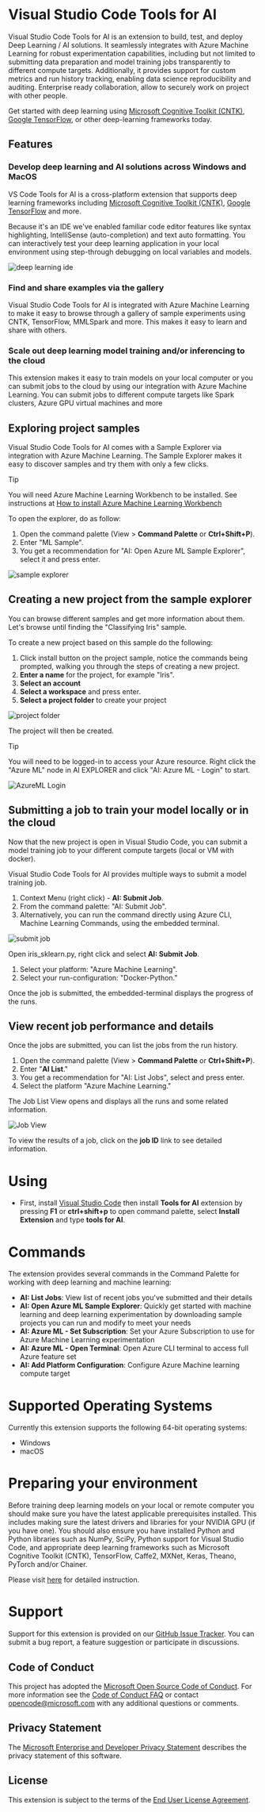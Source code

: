 # Visual Studio Code Tools for AI
Visual Studio Code Tools for AI is an extension to build, test, and deploy Deep Learning / AI solutions. It seamlessly integrates with Azure Machine Learning for robust experimentation capabilities, including but not limited to submitting data preparation and model training jobs transparently to different compute targets. Additionally, it provides support for custom metrics and run history tracking, enabling data science reproducibility and auditing. Enterprise ready collaboration, allow to securely work on project with other people.

Get started with deep learning using [Microsoft Cognitive Toolkit (CNTK)](http://www.microsoft.com/en-us/cognitive-toolkit), [Google TensorFlow](https://www.tensorflow.org), or other deep-learning frameworks today.  
 
## Features

### Develop deep learning and AI solutions across Windows and MacOS
VS Code Tools for AI is a cross-platform extension that supports deep learning frameworks including [Microsoft Cognitive Toolkit (CNTK)](http://www.microsoft.com/en-us/cognitive-toolkit), [Google TensorFlow](https://www.tensorflow.org) and more.  

Because it's an IDE we've enabled familiar code editor features like syntax highlighting, IntelliSense (auto-completion) and text auto formatting. You can interactively test your deep learning application in your local environment using step-through debugging on local variables and models. 

![deep learning ide](media/deeplearning-ide.png)

### Find and share examples via the gallery  
Visual Studio Code Tools for AI is integrated with Azure Machine Learning to make it easy to browse through a gallery of sample experiments using CNTK, TensorFlow, MMLSpark and more. This makes it easy to learn and share with others. 

### Scale out deep learning model training and/or inferencing to the cloud
This extension makes it easy to train models on your local computer or you can submit jobs to the cloud by using our integration with Azure Machine Learning. You can submit jobs to different compute targets like Spark clusters, Azure GPU virtual machines and more  


## Exploring project samples
Visual Studio Code Tools for AI comes with a Sample Explorer via integration with Azure Machine Learning. The Sample Explorer makes it easy to discover samples and try them with only a few clicks. 

> [!TIP]
> You will need Azure Machine Learning Workbench to be installed. See instructions at [How to install Azure Machine Learning Workbench](https://docs.microsoft.com/en-us/azure/machine-learning/preview/quickstart-installation)  

To open the explorer, do as follow:   
1. Open the command palette (View > **Command Palette** or **Ctrl+Shift+P**).
2. Enter "ML Sample". 
3. You get a recommendation for "AI: Open Azure ML Sample Explorer", select it and press enter. 


![sample explorer](media/sampleexplorer.png)

## Creating a new project from the sample explorer 
You can browse different samples and get more information about them. Let's browse until finding the "Classifying Iris" sample.

 
To create a new project based on this sample do the following:
1. Click install button on the project sample, notice the commands being prompted, walking you through the steps of creating a new project. 
2. **Enter a name** for the project, for example "Iris".
3. **Select an account**
4. **Select a workspace** and press enter.
5. **Select a project folder** to create your project

![project folder](media/SelectProjectFolder.png)

The project will then be created.

> [!TIP]
> You will need to be logged-in to access your Azure resource. Right click the "Azure ML" node in AI EXPLORER and click "AI: Azure ML - Login" to start.

![AzureML Login](media/AzureMLLogin.png)

## Submitting a job to train your model locally or in the cloud
Now that the new project is open in Visual Studio Code, you can submit a model training job to your different compute targets (local or VM with docker).

Visual Studio Code Tools for AI provides multiple ways to submit a model training job. 
1. Context Menu (right click) - **AI: Submit Job**.
2. From the command palette: "AI: Submit Job".
3. Alternatively, you can run the command directly using Azure CLI, Machine Learning Commands, using the embedded terminal.

![submit job](media/submitjob.png)

Open iris_sklearn.py, right click and select **AI: Submit Job**.
1. Select your platform: "Azure Machine Learning".
2. Select your run-configuration: "Docker-Python."

Once the job is submitted, the embedded-terminal displays the progress of the runs. 

## View recent job performance and details
Once the jobs are submitted, you can list the jobs from the run history.
1. Open the command palette (View > **Command Palette** or **Ctrl+Shift+P**).
2. Enter "**AI List**."
3. You get a recommendation for "AI: List Jobs", select and press enter.
4. Select the platform "Azure Machine Learning."

The Job List View opens and displays all the runs and some related information.

![Job View](media/JobView.png)

To view the results of a job, click on the **job ID** link to see detailed information. 

# Using
- First, install [Visual Studio Code](http://code.visualstudio.com/) then install **Tools for AI** extension by pressing **F1** or **ctrl+shift+p** to open command palette, select **Install Extension** and type **tools for AI**. 

# Commands
The extension provides several commands in the Command Palette for working with deep learning and machine learning:
- **AI: List Jobs**: View list of recent jobs you've submitted and their details
- **AI: Open Azure ML Sample Explorer**: Quickly get started with machine learning and deep learning experimentation by downloading sample projects you can run and modify to meet your needs 
- **AI: Azure ML - Set Subscription**:  Set your Azure Subscription to use for Azure Machine Learning experimentation 
- **AI: Azure ML - Open Terminal**: Open Azure CLI terminal to access full Azure feature set
- **AI: Add Platform Configuration**: Configure Azure Machine learning compute target

# Supported Operating Systems
Currently this extension supports the following 64-bit operating systems:
- Windows
- macOS

# Preparing your environment

Before training deep learning models on your local or remote computer you should make sure you have the latest applicable prerequisites installed. This includes making sure the latest drivers and libraries for your NVIDIA GPU (if you have one). You should also ensure you have installed Python and Python libraries such as NumPy, SciPy, Python support for Visual Studio Code, and appropriate deep learning frameworks such as Microsoft Cognitive Toolkit (CNTK), TensorFlow, Caffe2, MXNet, Keras, Theano, PyTorch and/or Chainer.

Please visit [here](https://github.com/Microsoft/vs-tools-for-ai/blob/master/docs/prepare-localmachine.md) for detailed instruction.

# Support
Support for this extension is provided on our [GitHub Issue Tracker](http://github.com/Microsoft/vscode-tools-for-ai/issues). You can submit a bug report, a feature suggestion or participate in discussions.

## Code of Conduct
This project has adopted the [Microsoft Open Source Code of Conduct]. For more information see the [Code of Conduct FAQ] or contact [opencode@microsoft.com] with any additional questions or comments.

## Privacy Statement
The [Microsoft Enterprise and Developer Privacy Statement] describes the privacy statement of this software.

## License
This extension is subject to the terms of the [End User License Agreement](https://www.visualstudio.com/license-terms/mlt552233/). 

[Microsoft Enterprise and Developer Privacy Statement]:https://go.microsoft.com/fwlink/?LinkId=786907&lang=en7
[Microsoft Open Source Code of Conduct]:https://opensource.microsoft.com/codeofconduct/
[Code of Conduct FAQ]:https://opensource.microsoft.com/codeofconduct/faq/
[opencode@microsoft.com]:mailto:opencode@microsoft.com
